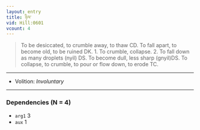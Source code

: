 ```yaml
---
layout: entry
title: ཉིལ་
vid: Hill:0601
vcount: 4
---
```

> To be desiccated, to crumble away, to thaw CD\. To fall apart, to become old, to be ruined DK\. 1\. To crumble, collapse\. 2\. To fall down as many droplets (nyil) DS\. To become dull, less sharp (gnyil)DS\. To collapse, to crumble, to pour or flow down, to erode TC\.

---
* Volition: _Involuntary_

---

### Dependencies (N = 4)
* `arg1` 3
* `aux` 1

